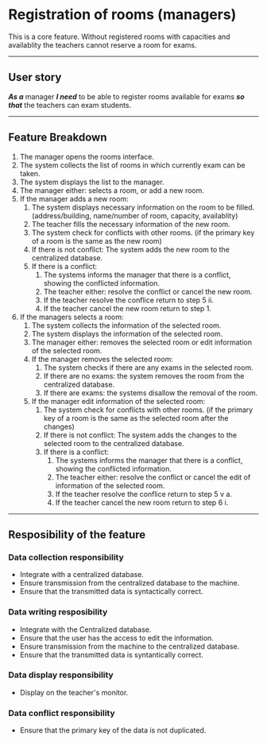 # Registration of rooms (managers)

This is a core feature.
Without registered rooms with capacities and availablity the teachers cannot reserve a room for exams.

---

## User story

***As a*** manager ***I need*** to be able to register rooms available for exams ***so that*** the teachers can exam students.

---

## Feature Breakdown

1. The manager opens the rooms interface.
2. The system collects the list of rooms in which currently exam can be taken.
3. The system displays the list to the manager.
4. The manager either: selects a room, or add a new room.
5. If the manager adds a new room:
   1. The system displays necessary information on the room to be filled. (address/building, name/number of room, capacity, availablity)
   2. The teacher fills the necessary information of the new room.
   3. The system check for conflicts with other rooms. (if the primary key of a room is the same as the new room)
   4. If there is not conflict:
      The system adds the new room to the centralized database.
   6. If there is a conflict:
      1. The systems informs the manager that there is a conflict, showing the conflicted information.
      2. The teacher either: resolve the conflict or cancel the new room.
      3. If the teacher resolve the conflice return to step 5 ii.
      4. If the teacher cancel the new room return to step 1.
6. If the managers selects a room:
   1. The system collects the information of the selected room.
   2. The system displays the information of the selected room.
   3. The manager either: removes the selected room or edit information of the selected room.
   4. If the manager removes the selected room:
      1. The system checks if there are any exams in the selected room.
      2. If there are no exams: the system removes the room from the centralized database.
      3. If there are exams: the systems disallow the removal of the room.
   5. If the manager edit information of the selected room:
      1. The system check for conflicts with other rooms. (if the primary key of a room is the same as the selected room after the changes)
      2. If there is not conflict:
         The system adds the changes to the selected room to the centralized database.
      3. If there is a conflict:
         1. The systems informs the manager that there is a conflict, showing the conflicted information.
         2. The teacher either: resolve the conflict or cancel the edit of information of the selected room.
         3. If the teacher resolve the conflice return to step 5 v a.
         4. If the teacher cancel the new room return to step 6 i.

---

## Resposibility of the feature

### Data collection responsibility

- Integrate with a centralized database.
- Ensure transmission from the centralized database to the machine.
- Ensure that the transmitted data is syntactically correct.

### Data writing resposibility

- Integrate with the Centralized database.
- Ensure that the user has the access to edit the information.
- Ensure transmission from the machine to the centralized database.
- Ensure that the transmitted data is syntantically correct.

### Data display responsibility

- Display on the teacher's monitor.

### Data conflict responsibility

- Ensure that the primary key of the data is not duplicated.
